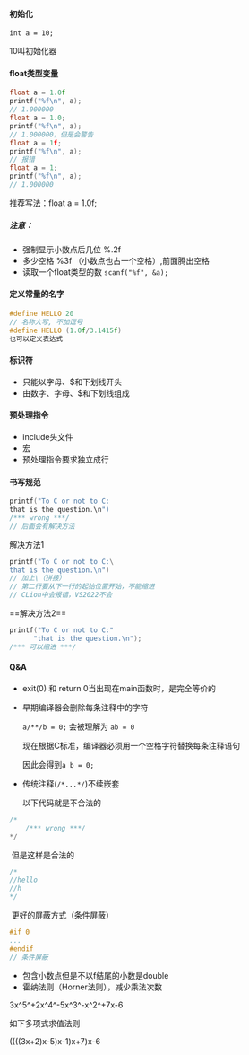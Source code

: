 #### 初始化

`int a = 10;`

10叫初始化器

#### float类型变量

```c
float a = 1.0f
printf("%f\n", a);
// 1.000000
float a = 1.0;
printf("%f\n", a);
// 1.000000，但是会警告
float a = 1f;	
printf("%f\n", a);
// 报错
float a = 1;
printf("%f\n", a);
// 1.000000

```

推荐写法：float a = 1.0f;



##### 注意：

* 强制显示小数点后几位 %.2f
* 多少空格 %3f （小数点也占一个空格）,前面腾出空格
* 读取一个float类型的数 `scanf("%f", &a);`

#### 定义常量的名字

```c
#define HELLO 20
// 名称大写, 不加逗号
#define HELLO (1.0f/3.1415f)
也可以定义表达式
```

#### 标识符

* 只能以字母、$和下划线开头
* 由数字、字母、$和下划线组成

#### 预处理指令

* include头文件
* 宏
* 预处理指令要求独立成行

#### 书写规范

```c
printf("To C or not to C:
that is the question.\n")
/*** wrong ***/
// 后面会有解决方法
```

解决方法1

```c
printf("To C or not to C:\
that is the question.\n")
// 加上\（拼接）
// 第二行要从下一行的起始位置开始，不能缩进
// CLion中会报错，VS2022不会
```

==解决方法2==

```c
printf("To C or not to C:"
      "that is the question.\n");
/*** 可以缩进 ***/
```

#### Q&A

* exit(0) 和 return 0当出现在main函数时，是完全等价的

* 早期编译器会删除每条注释中的字符

  `a/**/b = 0;` 会被理解为 `ab = 0`  

  现在根据C标准，编译器必须用一个空格字符替换每条注释语句

  因此会得到`a b = 0;`

* 传统注释(`/*...*/`)不续嵌套

  以下代码就是不合法的

```c
/*
	/*** wrong ***/
*/
```

​		但是这样是合法的

```c
/*
//hello
//h
*/
```

​		更好的屏蔽方式（条件屏蔽）

```c
#if 0
...
#endif
// 条件屏蔽
```

* 包含小数点但是不以f结尾的小数是double
* 霍纳法则（Horner法则），减少乘法次数

3x^5^+2x^4^-5x^3^-x^2^+7x-6

如下多项式求值法则

((((3x+2)x-5)x-1)x+7)x-6

